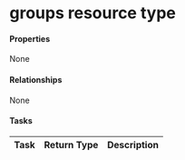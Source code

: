 # groups resource type



#### Properties
None

#### Relationships
None


#### Tasks

| Task		   | Return Type	|Description|
|:---------------|:--------|:----------|
